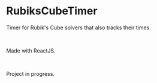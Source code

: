 # RubiksCubeTimer
Timer for Rubik's Cube solvers that also tracks their times.

&nbsp;

Made with ReactJS.

&nbsp;

Project in progress.

